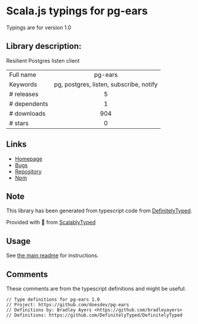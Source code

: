 
# Scala.js typings for pg-ears

Typings are for version 1.0

## Library description:
Resilient Postgres listen client

|                    |                 |
| ------------------ | :-------------: |
| Full name          | pg-ears |
| Keywords           | pg, postgres, listen, subscribe, notify |
| # releases         | 5 |
| # dependents       | 1 |
| # downloads        | 904 |
| # stars            | 0 |

## Links
- [Homepage](https://github.com/doesdev/pg-ears#readme)
- [Bugs](https://github.com/doesdev/pg-ears/issues)
- [Repository](https://github.com/doesdev/pg-ears)
- [Npm](https://www.npmjs.com/package/pg-ears)
    


## Note
This library has been generated from typescript code from [DefinitelyTyped](https://definitelytyped.org).

Provided with :purple_heart: from [ScalablyTyped](https://github.com/oyvindberg/ScalablyTyped)

## Usage
See [the main readme](../../readme.md) for instructions.

## Comments

These comments are from the typescript definitions and might be useful:
```
// Type definitions for pg-ears 1.0
// Project: https://github.com/doesdev/pg-ears
// Definitions by: Bradley Ayers <https://github.com/bradleyayers>
// Definitions: https://github.com/DefinitelyTyped/DefinitelyTyped

```

